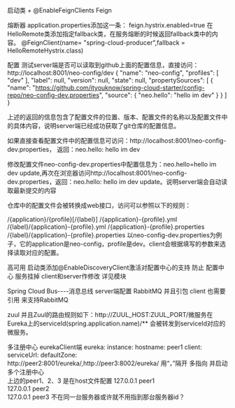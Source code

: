 启动类  +  @EnableFeignClients   Feign

熔断器  application.properties添加这一条：   feign.hystrix.enabled=true
     在HelloRemote类添加指定fallback类，在服务熔断的时候返回fallback类中的内容。
     @FeignClient(name= "spring-cloud-producer",fallback = HelloRemoteHystrix.class)


配置
  测试server端是否可以读取到github上面的配置信息，直接访问：http://localhost:8001/neo-config/dev
   {
       "name": "neo-config",
       "profiles": [
           "dev"
       ],
       "label": null,
       "version": null,
       "state": null,
       "propertySources": [
           {
               "name": "https://github.com/ityouknow/spring-cloud-starter/config-repo/neo-config-dev.properties",
               "source": {
                   "neo.hello": "hello im dev"
               }
           }
       ]
   }

   上述的返回的信息包含了配置文件的位置、版本、配置文件的名称以及配置文件中的具体内容，说明server端已经成功获取了git仓库的配置信息。

   如果直接查看配置文件中的配置信息可访问：http://localhost:8001/neo-config-dev.properties，
   返回：neo.hello: hello im dev

   修改配置文件neo-config-dev.properties中配置信息为：neo.hello=hello im dev update,再次在浏览器访问http://localhost:8001/neo-config-dev.properties，返回：neo.hello: hello im dev update。说明server端会自动读取最新提交的内容

   仓库中的配置文件会被转换成web接口，访问可以参照以下的规则：

   /{application}/{profile}[/{label}]
   /{application}-{profile}.yml
   /{label}/{application}-{profile}.yml
   /{application}-{profile}.properties
   /{label}/{application}-{profile}.properties
   以neo-config-dev.properties为例子，它的application是neo-config，profile是dev。client会根据填写的参数来选择读取对应的配置。


高可用
  启动类添加@EnableDiscoveryClient激活对配置中心的支持
  防止  配置中心 服务挂掉  client和server作修改  详见模块
  
  
Spring Cloud Bus----消息总线
   server端配置 RabbitMQ 并且引包
   client 也需要引用 来支持RabbitMQ

zuul
   并且Zuul的路由规则如下：http://ZUUL_HOST:ZUUL_PORT/微服务在Eureka上的serviceId(spring.application.name)/**
   会被转发到serviceId对应的微服务。


多注册中心 
  eurekaClient端 
  eureka:
    instance:
      hostname: peer1
    client:
      serviceUrl:
        defaultZone: http://peer2:8001/eureka/,http://peer3:8002/eureka/
  用“，”隔开  多指向  并启动多个注册中心  
  上边的peer1、2、3 是在host文件配置
  127.0.0.1 peer1  
  127.0.0.1 peer2  
  127.0.0.1 peer3
   不在同一台服务器或许就不用指到那台服务器id？









